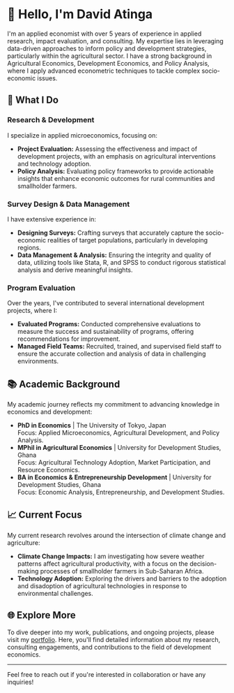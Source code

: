 # 👋 Hello, I'm David Atinga

I'm an applied economist with over 5 years of experience in applied research, impact evaluation, and consulting. My expertise lies in leveraging data-driven approaches to inform policy and development strategies, particularly within the agricultural sector. I have a strong background in Agricultural Economics, Development Economics, and Policy Analysis, where I apply advanced econometric techniques to tackle complex socio-economic issues.

## 🔬 What I Do

### **Research & Development**
I specialize in applied microeconomics, focusing on:
- **Project Evaluation:** Assessing the effectiveness and impact of development projects, with an emphasis on agricultural interventions and technology adoption.
- **Policy Analysis:** Evaluating policy frameworks to provide actionable insights that enhance economic outcomes for rural communities and smallholder farmers.

### **Survey Design & Data Management**
I have extensive experience in:
- **Designing Surveys:** Crafting surveys that accurately capture the socio-economic realities of target populations, particularly in developing regions.
- **Data Management & Analysis:** Ensuring the integrity and quality of data, utilizing tools like Stata, R, and SPSS to conduct rigorous statistical analysis and derive meaningful insights.

### **Program Evaluation**
Over the years, I've contributed to several international development projects, where I:
- **Evaluated Programs:** Conducted comprehensive evaluations to measure the success and sustainability of programs, offering recommendations for improvement.
- **Managed Field Teams:** Recruited, trained, and supervised field staff to ensure the accurate collection and analysis of data in challenging environments.

## 📚 Academic Background
My academic journey reflects my commitment to advancing knowledge in economics and development:
- **PhD in Economics** | The University of Tokyo, Japan  
  Focus: Applied Microeconomics, Agricultural Development, and Policy Analysis.
- **MPhil in Agricultural Economics** | University for Development Studies, Ghana  
  Focus: Agricultural Technology Adoption, Market Participation, and Resource Economics.
- **BA in Economics & Entrepreneurship Development** | University for Development Studies, Ghana  
  Focus: Economic Analysis, Entrepreneurship, and Development Studies.

## 📈 Current Focus
My current research revolves around the intersection of climate change and agriculture:
- **Climate Change Impacts:** I am investigating how severe weather patterns affect agricultural productivity, with a focus on the decision-making processes of smallholder farmers in Sub-Saharan Africa.
- **Technology Adoption:** Exploring the drivers and barriers to the adoption and disadoption of agricultural technologies in response to environmental challenges.

## 🌐 Explore More
To dive deeper into my work, publications, and ongoing projects, please visit my [portfolio](https://atingad.netlify.app/). Here, you'll find detailed information about my research, consulting engagements, and contributions to the field of development economics.

---

Feel free to reach out if you're interested in collaboration or have any inquiries!


<!--
**AtingaDavid/AtingaDavid** is a ✨ _special_ ✨ repository because its `README.md` (this file) appears on your GitHub profile.

Here are some ideas to get you started:

- 🔭 I’m currently working on ...
- 🌱 I’m currently learning ...
- 👯 I’m looking to collaborate on ...
- 🤔 I’m looking for help with ...
- 💬 Ask me about ...
- 📫 How to reach me: ...
- 😄 Pronouns: ...
- ⚡ Fun fact: ...

***********************************
##### OPTION 1
***********************************
# 👋 Hello, I'm David Atinga

I'm an applied economist with over 5 years of experience in applied research, impact evaluation, and consulting. My expertise lies in leveraging data-driven approaches to inform policy and development strategies, particularly within the agricultural sector. I have a strong background in Agricultural Economics, Development Economics, and Policy Analysis, where I apply advanced econometric techniques to tackle complex socio-economic issues.

## 🔬 What I Do

### **Research & Development**
I specialize in applied microeconomics, focusing on:
- **Project Evaluation:** Assessing the effectiveness and impact of development projects, with an emphasis on agricultural interventions and technology adoption.
- **Policy Analysis:** Evaluating policy frameworks to provide actionable insights that enhance economic outcomes for rural communities and smallholder farmers.

### **Survey Design & Data Management**
I have extensive experience in:
- **Designing Surveys:** Crafting surveys that accurately capture the socio-economic realities of target populations, particularly in developing regions.
- **Data Management & Analysis:** Ensuring the integrity and quality of data, utilizing tools like Stata, R, and SPSS to conduct rigorous statistical analysis and derive meaningful insights.

### **Program Evaluation**
Over the years, I've contributed to several international development projects, where I:
- **Evaluated Programs:** Conducted comprehensive evaluations to measure the success and sustainability of programs, offering recommendations for improvement.
- **Managed Field Teams:** Recruited, trained, and supervised field staff to ensure the accurate collection and analysis of data in challenging environments.

## 📚 Academic Background
My academic journey reflects my commitment to advancing knowledge in economics and development:
- **PhD in Economics** | The University of Tokyo, Japan  
  Focus: Applied Microeconomics, Agricultural Development, and Policy Analysis.
- **MPhil in Agricultural Economics** | University for Development Studies, Ghana  
  Focus: Agricultural Technology Adoption, Market Participation, and Resource Economics.
- **BA in Economics & Entrepreneurship Development** | University for Development Studies, Ghana  
  Focus: Economic Analysis, Entrepreneurship, and Development Studies.

## 📈 Current Focus
My current research revolves around the intersection of climate change and agriculture:
- **Climate Change Impacts:** I am investigating how severe weather patterns affect agricultural productivity, with a focus on the decision-making processes of smallholder farmers in Sub-Saharan Africa.
- **Technology Adoption:** Exploring the drivers and barriers to the adoption and disadoption of agricultural technologies in response to environmental challenges.

## 🌐 Explore More
To dive deeper into my work, publications, and ongoing projects, please visit my [portfolio](https://atingad.netlify.app/). Here, you'll find detailed information about my research, consulting engagements, and contributions to the field of development economics.

---

Feel free to reach out if you're interested in collaboration or have any inquiries!

*********************
### OPTION 2
************************
# 👋 Hello, I'm David Atinga

I'm an applied economist with over 5 years of experience in applied research, impact evaluation, and consulting. My work is deeply rooted in the fields of Agricultural Economics, Development Economics, and Policy Analysis, where I utilize advanced econometric methods to provide insights and solutions that drive impactful decisions.

## 🔬 What I Do
- **Research & Development:** Specializing in applied microeconomics, I focus on project evaluation, policy analysis, and understanding the economic impacts of agricultural technologies.
- **Survey Design & Data Management:** I have extensive experience designing and managing surveys, ensuring the highest standards of data quality, and conducting robust data analysis using tools like Stata, R, and SPSS.
- **Program Evaluation:** I've contributed to various international development projects, evaluating programs and strategies to enhance their effectiveness and sustainability.

## 📚 Academic Background
- **PhD in Economics** | The University of Tokyo, Japan
- **MPhil in Agricultural Economics** | University for Development Studies, Ghana
- **BA in Economics & Entrepreneurship Development** | University for Development Studies, Ghana

## 📈 Current Focus
I am currently engaged in analyzing the economic impacts of climate change on agricultural practices, with a particular interest in how severe weather influences farmers' decisions and technology adoption.

## 🌐 Explore More
Visit my [portfolio](https://atingad.netlify.app/) to learn more about my work, publications, and projects.
-->
